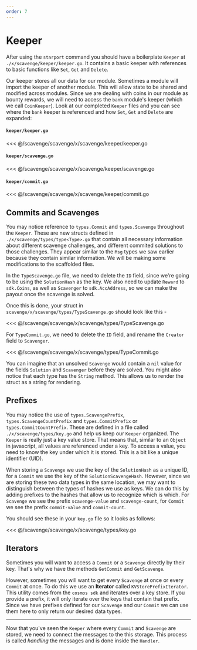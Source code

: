 ```yaml
---
order: 7
---
```


# Keeper

After using the `starport` command you should have a boilerplate `Keeper` at `./x/scavenge/keeper/keeper.go`. It contains a basic keeper with references to basic functions like `Set`, `Get` and `Delete`.

Our keeper stores all our data for our module. Sometimes a module will import the keeper of another module. This will allow state to be shared and modified across modules. Since we are dealing with coins in our module as bounty rewards, we will need to access the `bank` module's keeper (which we call `CoinKeeper`). Look at our completed `Keeper` files and you can see where the `bank` keeper is referenced and how `Set`, `Get` and `Delete` are expanded:

#### `keeper/keeper.go`
<<< @/scavenge/scavenge/x/scavenge/keeper/keeper.go

#### `keeper/scavenge.go`
<<< @/scavenge/scavenge/x/scavenge/keeper/scavenge.go

#### `keeper/commit.go`
<<< @/scavenge/scavenge/x/scavenge/keeper/commit.go

## Commits and Scavenges

You may notice reference to `types.Commit` and `types.Scavenge` throughout the `Keeper`. These are new structs defined in `./x/scavenge/types/type<Type>.go` that contain all necessary information about different scavenge challenges, and different commited solutions to those challenges. They appear similar to the `Msg` types we saw earlier because they contain similar information. We will be making some modifications to the scaffolded files.

In the `TypeScavenge.go` file, we need to delete the `ID` field, since we're going to be using the `SolutionHash` as the key. We also need to update `Reward` to `sdk.Coins`, as well as `Scavenger` to `sdk.AccAddress`, so we can make the payout once the scavenge is solved.

Once this is done, your struct in `scavenge/x/scavenge/types/TypeScavenge.go` should look like this -

<<< @/scavenge/scavenge/x/scavenge/types/TypeScavenge.go

For `TypeCommit.go`, we need to delete the `ID` field, and rename the `Creator` field to `Scavenger`.

<<< @/scavenge/scavenge/x/scavenge/types/TypeCommit.go

You can imagine that an unsolved `Scavenge` would contain a `nil` value for the fields `Solution` and `Scavenger` before they are solved. You might also notice that each type has the `String` method. This allows us to render the struct as a string for rendering.

## Prefixes

You may notice the use of `types.ScavengePrefix`, `types.ScavengeCountPrefix` and `types.CommitPrefix` or `types.CommitCountPrefix`. These are defined in a file called `./x/scavenge/types/key.go` and help us keep our `Keeper` organized. The `Keeper` is really just a key value store. That means that, similar to an `Object` in javascript, all values are referenced under a key. To access a value, you need to know the key under which it is stored. This is a bit like a unique identifier (UID).

When storing a `Scavenge` we use the key of the `SolutionHash` as a unique ID, for a `Commit` we use the key of the `SolutionScavengeHash`. However, since we are storing these two data types in the same location, we may want to distinguish between the types of hashes we use as keys. We can do this by adding prefixes to the hashes that allow us to recognize which is which. For `Scavenge` we see the prefix `scavenge-value` and `scavenge-count`, for `Commit` we see the prefix `commit-value` and `commit-count`. 

You should see these in your `key.go` file so it looks as follows:

<<< @/scavenge/scavenge/x/scavenge/types/key.go

## Iterators

Sometimes you will want to access a `Commit` or a `Scavenge` directly by their key. That's why we have the methods `GetCommit` and `GetScavenge`. 

However, sometimes you will want to get every `Scavenge` at once or every `Commit` at once. To do this we use an **Iterator** called `KVStorePrefixIterator`. This utility comes from the `cosmos sdk` and iterates over a key store. If you provide a prefix, it will only iterate over the keys that contain that prefix. Since we have prefixes defined for our `Scavenge` and our `Commit` we can use them here to only return our desired data types.

---

Now that you've seen the `Keeper` where every `Commit` and `Scavenge` are stored, we need to connect the messages to the this storage. This process is called _handling_ the messages and is done inside the `Handler`.
